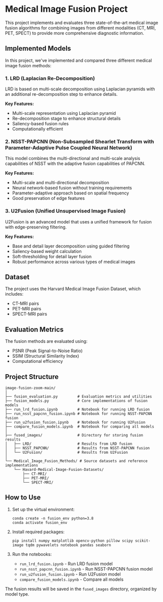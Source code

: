 # Medical Image Fusion Project

This project implements and evaluates three state-of-the-art medical image fusion algorithms for combining images from different modalities (CT, MRI, PET, SPECT) to provide more comprehensive diagnostic information.

## Implemented Models

In this project, we've implemented and compared three different medical image fusion methods:

### 1. LRD (Laplacian Re-Decomposition)

LRD is based on multi-scale decomposition using Laplacian pyramids with an additional re-decomposition step to enhance details.

**Key Features:**
- Multi-scale representation using Laplacian pyramid
- Re-decomposition stage to enhance structural details
- Saliency-based fusion rules
- Computationally efficient

### 2. NSST-PAPCNN (Non-Subsampled Shearlet Transform with Parameter-Adaptive Pulse Coupled Neural Network)

This model combines the multi-directional and multi-scale analysis capabilities of NSST with the adaptive fusion capabilities of PAPCNN.

**Key Features:**
- Multi-scale and multi-directional decomposition
- Neural network-based fusion without training requirements
- Parameter-adaptive approach based on spatial frequency
- Good preservation of edge features

### 3. U2Fusion (Unified Unsupervised Image Fusion)

U2Fusion is an advanced model that uses a unified framework for fusion with edge-preserving filtering.

**Key Features:**
- Base and detail layer decomposition using guided filtering
- Saliency-based weight calculation
- Soft-thresholding for detail layer fusion
- Robust performance across various types of medical images

## Dataset

The project uses the Harvard Medical Image Fusion Dataset, which includes:
- CT-MRI pairs
- PET-MRI pairs
- SPECT-MRI pairs

## Evaluation Metrics

The fusion methods are evaluated using:
- PSNR (Peak Signal-to-Noise Ratio)
- SSIM (Structural Similarity Index)
- Computational efficiency

## Project Structure

```
image-fusion-zoom-main/
│
├── fusion_evaluation.py         # Evaluation metrics and utilities
├── fusion_models.py             # Core implementations of fusion models
├── run_lrd_fusion.ipynb         # Notebook for running LRD fusion
├── run_nsst_papcnn_fusion.ipynb # Notebook for running NSST-PAPCNN fusion
├── run_u2fusion_fusion.ipynb    # Notebook for running U2Fusion
├── compare_fusion_models.ipynb  # Notebook for comparing all models
│
├── fused_images/                # Directory for storing fusion results
│   ├── LRD/                     # Results from LRD fusion
│   ├── NSST_PAPCNN/             # Results from NSST-PAPCNN fusion
│   └── U2Fusion/                # Results from U2Fusion
│
└── Medical_Image_Fusion_Methods/ # Source datasets and reference implementations
    └── Havard-Medical-Image-Fusion-Datasets/
        ├── CT-MRI/
        ├── PET-MRI/
        └── SPECT-MRI/
```

## How to Use

1. Set up the virtual environment:
   ```
   conda create -n fusion_env python=3.8
   conda activate fusion_env
   ```

2. Install required packages:
   ```
   pip install numpy matplotlib opencv-python pillow scipy scikit-image tqdm pywavelets notebook pandas seaborn
   ```

3. Run the notebooks:
   - `run_lrd_fusion.ipynb` - Run LRD fusion model
   - `run_nsst_papcnn_fusion.ipynb` - Run NSST-PAPCNN fusion model
   - `run_u2fusion_fusion.ipynb` - Run U2Fusion model
   - `compare_fusion_models.ipynb` - Compare all models

The fusion results will be saved in the `fused_images` directory, organized by model type.

